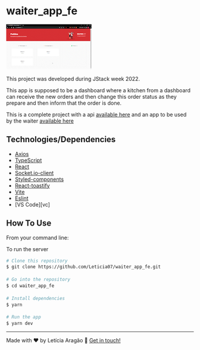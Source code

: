# waiter_app_fe

![](https://github.com/Leticia07/waiter_app_fe/blob/main/demo/WAITERAPP.gif)

This project was developed during JStack week 2022.

This app is supposed to be a dashboard where a kitchen from a dashboard can receive the new orders and then change this order status as they prepare and then inform that the order is done.

This is a complete project with a api [available here](https://github.com/Leticia07/waiter_app_api) and an app to be used by the waiter [available here](https://github.com/Leticia07/waiter_app)

## Technologies/Dependencies
- [Axios](https://github.com/axios/axios)
- [TypeScript](https://www.typescriptlang.org/)
- [React](https://reactjs.org/)
- [Socket.io-client](https://socket.io/)
- [Styled-components](https://styled-components.com/)
- [React-toastify](https://fkhadra.github.io/react-toastify/introduction)
- [Vite](https://vitejs.dev/)
- [Eslint](https://eslint.org/)
- [VS Code][vc]

## How To Use

From your command line:

To run the server

```bash
# Clone this repository
$ git clone https://github.com/Leticia07/waiter_app_fe.git

# Go into the repository
$ cd waiter_app_fe

# Install dependencies
$ yarn

# Run the app
$ yarn dev
```

---
Made with ♥ by Letícia Aragão :wave: [Get in touch!](https://www.linkedin.com/in/leticiaaragao/)
